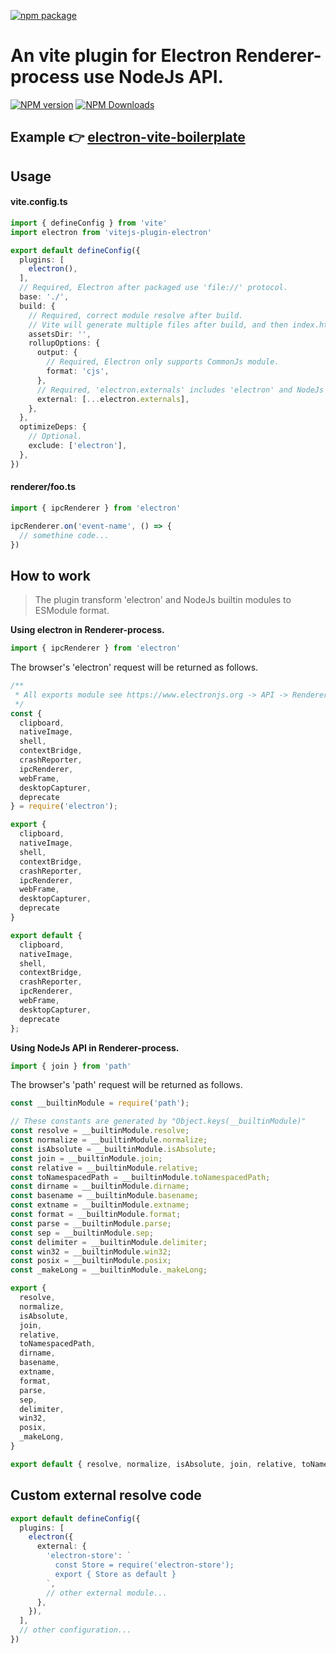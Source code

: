 [![npm package](https://nodei.co/npm/vitejs-plugin-electron.png?downloads=true&downloadRank=true&stars=true)](https://www.npmjs.com/package/vitejs-plugin-electron)

# An vite plugin for Electron Renderer-process use NodeJs API.

[![NPM version](https://img.shields.io/npm/v/vitejs-plugin-electron.svg?style=flat)](https://npmjs.org/package/vitejs-plugin-electron)
[![NPM Downloads](https://img.shields.io/npm/dm/vitejs-plugin-electron.svg?style=flat)](https://npmjs.org/package/vitejs-plugin-electron)

## Example 👉 [electron-vite-boilerplate](https://github.com/caoxiemeihao/electron-vite-boilerplate)

## Usage

#### vite.config.ts

  ```ts
  import { defineConfig } from 'vite'
  import electron from 'vitejs-plugin-electron'

  export default defineConfig({
    plugins: [
      electron(),
    ],
    // Required, Electron after packaged use 'file://' protocol.
    base: './',
    build: {
      // Required, correct module resolve after build.
      // Vite will generate multiple files after build, and then index.html with './' relative path load module, instead of the default 'assets' folder.
      assetsDir: '',
      rollupOptions: {
        output: {
          // Required, Electron only supports CommonJs module.
          format: 'cjs',
        },
        // Required, 'electron.externals' includes 'electron' and NodeJs builtin modules.
        external: [...electron.externals],
      },
    },
    optimizeDeps: {
      // Optional.
      exclude: ['electron'],
    },
  })
  ```

#### renderer/foo.ts

  ```ts
  import { ipcRenderer } from 'electron'

  ipcRenderer.on('event-name', () => {
    // somethine code...
  })
  ```

## How to work

> The plugin transform 'electron' and NodeJs builtin modules to ESModule format.

**Using electron in Renderer-process.**

  ```ts
  import { ipcRenderer } from 'electron'
  ```

  The browser's 'electron' request will be returned as follows.

  ```ts
  /**
   * All exports module see https://www.electronjs.org -> API -> Renderer Process Modules
   */
  const {
    clipboard,
    nativeImage,
    shell,
    contextBridge,
    crashReporter,
    ipcRenderer,
    webFrame,
    desktopCapturer,
    deprecate
  } = require('electron');

  export {
    clipboard,
    nativeImage,
    shell,
    contextBridge,
    crashReporter,
    ipcRenderer,
    webFrame,
    desktopCapturer,
    deprecate
  }

  export default {
    clipboard,
    nativeImage,
    shell,
    contextBridge,
    crashReporter,
    ipcRenderer,
    webFrame,
    desktopCapturer,
    deprecate
  };
  ```

**Using NodeJs API in Renderer-process.**

  ```ts
  import { join } from 'path'
  ```

  The browser's 'path' request will be returned as follows.

  ```ts
  const __builtinModule = require('path');

  // These constants are generated by "Object.keys(__builtinModule)"
  const resolve = __builtinModule.resolve;
  const normalize = __builtinModule.normalize;
  const isAbsolute = __builtinModule.isAbsolute;
  const join = __builtinModule.join;
  const relative = __builtinModule.relative;
  const toNamespacedPath = __builtinModule.toNamespacedPath;
  const dirname = __builtinModule.dirname;
  const basename = __builtinModule.basename;
  const extname = __builtinModule.extname;
  const format = __builtinModule.format;
  const parse = __builtinModule.parse;
  const sep = __builtinModule.sep;
  const delimiter = __builtinModule.delimiter;
  const win32 = __builtinModule.win32;
  const posix = __builtinModule.posix;
  const _makeLong = __builtinModule._makeLong;

  export {
    resolve,
    normalize,
    isAbsolute,
    join,
    relative,
    toNamespacedPath,
    dirname,
    basename,
    extname,
    format,
    parse,
    sep,
    delimiter,
    win32,
    posix,
    _makeLong,
  }

  export default { resolve, normalize, isAbsolute, join, relative, toNamespacedPath, dirname, basename, extname, format, parse, sep, delimiter, win32, posix, _makeLong };

  ```

## Custom external resolve code

  ```ts
  export default defineConfig({
    plugins: [
      electron({
        external: {
          'electron-store': `
            const Store = require('electron-store');
            export { Store as default }
          `,
          // other external module...
        },
      }),
    ],
    // other configuration...
  })
  ```

